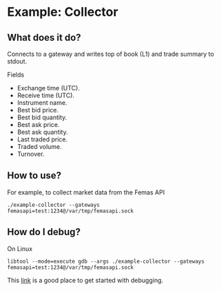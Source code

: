 # Example: Collector

## What does it do?

Connects to a gateway and writes top of book (L1) and trade summary to stdout.

Fields

* Exchange time (UTC).
* Receive time (UTC).
* Instrument name.
* Best bid price.
* Best bid quantity.
* Best ask price.
* Best ask quantity.
* Last traded price.
* Traded volume.
* Turnover.

## How to use?

For example, to collect market data from the Femas API

	./example-collector --gateways femasapi=test:1234@/var/tmp/femasapi.sock

## How do I debug?

On Linux

	libtool --mode=execute gdb --args ./example-collector --gateways femasapi=test:1234@/var/tmp/femasapi.sock

This [link](https://www.gnu.org/software/libtool/manual/html_node/Debugging-executables.html)
is a good place to get started with debugging.
